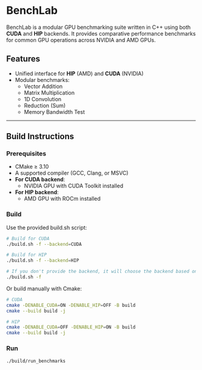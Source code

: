 # BenchLab

BenchLab is a modular GPU benchmarking suite written in C++ using both **CUDA** and **HIP** backends. It provides comparative performance benchmarks for common GPU operations across NVIDIA and AMD GPUs.

## Features

- Unified interface for **HIP** (AMD) and **CUDA** (NVIDIA)
- Modular benchmarks:
  - Vector Addition
  - Matrix Multiplication
  - 1D Convolution
  - Reduction (Sum)
  - Memory Bandwidth Test
---

## Build Instructions

### Prerequisites

- CMake ≥ 3.10
- A supported compiler (GCC, Clang, or MSVC)
- **For CUDA backend**:
  - NVIDIA GPU with CUDA Toolkit installed
- **For HIP backend**:
  - AMD GPU with ROCm installed

### Build

Use the provided build.sh script:

```bash
# Build for CUDA
./build.sh -f --backend=CUDA

# Build for HIP
./build.sh -f --backend=HIP

# If you don't provide the backend, it will choose the backend based on installed drivers
./build.sh -f
```

Or build manually with Cmake:

```bash
# CUDA
cmake -DENABLE_CUDA=ON -DENABLE_HIP=OFF -B build
cmake --build build -j

# HIP
cmake -DENABLE_CUDA=OFF -DENABLE_HIP=ON -B build
cmake --build build -j
```

### Run

```bash
./build/run_benchmarks
```
